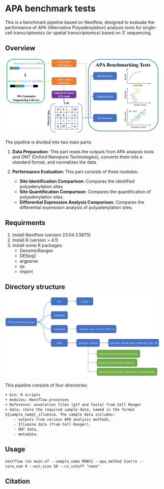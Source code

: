 # APA benchmark tests
This is a benchmark pipeline based on Nextflow, designed to evaluate the performance of APA (Alternative Polyadenylation) analysis tools for single-cell transcriptomics (or spatial transcriptomics) based on 3' sequencing.

## Overview

![pipeline overview](readme_figures/Figure1B_renew.png)


The pipeline is divided into two main parts:

1. **Data Preparation**: This part reads the outputs from APA analysis tools and ONT (Oxford Nanopore Technologies), converts them into a standard format, and normalizes the data.

2. **Performance Evaluation**: This part consists of three modules:
   - **Site Identification Comparison**: Compares the identified polyadenylation sites.
   - **Site Quantification Comparison**: Compares the quantification of polyadenylation sites.
   - **Differential Expression Analysis Comparison**: Compares the differential expression analysis of polyadenylation sites.
  
## Requirments

1. Install Nextflow (version 23.04.3.5875)
2. Install R (version > 4.1)
3. Install some R packages:
   + GenomicRanges
   + DESeq2
   + argparse
   + qs
   + import

## Directory structure

![directory structure](readme_figures/directory_structure.png)

This pipeline consists of four directories: 

	+ bin: R scripts 
	+ modules: Nextflow processes 
	+ Reference: annotation files (gtf and fasta) from Cell Ranger 
	+ data: store the required sample data, named in the format ${sample_name}_illumina. The sample data includes: 
		- outputs from various APA analysis methods, 
		- Illumina data (from Cell Ranger), 
		- ONT data, 
		- metadata.
		
## Usage

```
nextflow run main.nf --sample_name MOBV1 --apa_method Sierra --core_num 4 --win_size 50 --cv_cutoff "none"
```

## Citation

